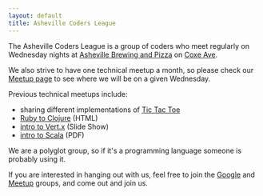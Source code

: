```yaml
---
layout: default
title: Asheville Coders League
---
```


The Asheville Coders League is a group of coders who meet regularly on Wednesday nights at [Asheville Brewing and Pizza](http://www.ashevillebrewing.com/) on [Coxe Ave](http://www.openstreetmap.org/#map=19/35.59172/-82.55578).

We also strive to have one technical meetup a month, so please check our [Meetup page](http://www.meetup.com/Asheville-Coders-League/) to see where we will be on a given Wednesday.  

Previous technical meetups include:

* sharing different implementations of [Tic Tac Toe](/tictactoe.html)
* [Ruby to Clojure](http://tcrawley.org/presentations/avl-rb-clojure-intro/) (HTML)
* [intro to Vert.x](http://tcrawley.org/presentations/vertx-acl/vertx.html) (Slide Show)
* [intro to Scala](/assets/slideshows/AshevilleCodersScalaTalk.pdf) (PDF)

We are a polyglot group, so if it's a programming language someone is
probably using it.

If you are interested in hanging out with us, feel free to join the
[Google](https://groups.google.com/forum/#!forum/asheville-coders) and
[Meetup](http://www.meetup.com/Asheville-Coders-League/) groups, and come out and join us.


